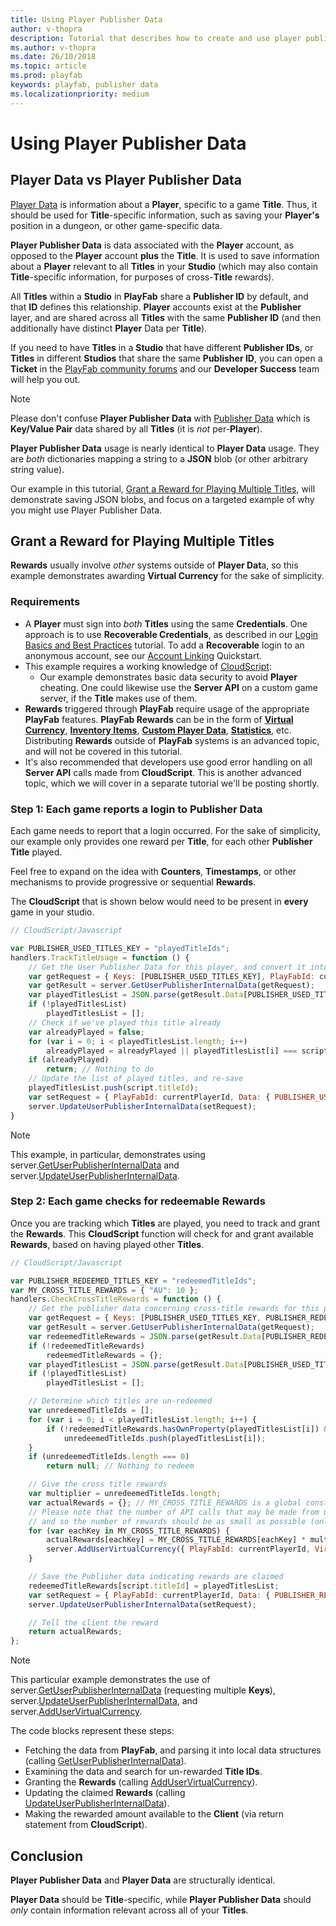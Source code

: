 ```yaml
---
title: Using Player Publisher Data
author: v-thopra
description: Tutorial that describes how to create and use player publisher data.
ms.author: v-thopra
ms.date: 26/10/2018
ms.topic: article
ms.prod: playfab
keywords: playfab, publisher data
ms.localizationpriority: medium
---
```


# Using Player Publisher Data

## Player Data vs Player Publisher Data

[Player Data](player-data-quickstart.md) is information about a **Player**, specific to a game **Title**. Thus, it should be used for **Title**-specific information, such as saving your **Player's** position in a dungeon, or other game-specific data.

**Player Publisher Data** is data associated with the **Player** account, as opposed to the **Player** account **plus** the **Title**. It is used to save information about a **Player** relevant to all **Titles** in your **Studio** (which may also contain **Title**-specific information, for purposes of cross-**Title** rewards).

All **Titles** within a **Studio** in **PlayFab** share a **Publisher ID** by default, and that **ID** defines this relationship. **Player** accounts exist at the **Publisher** layer, and are shared across all **Titles** with the same **Publisher ID** (and then additionally have distinct **Player** Data per **Title**).

If you need to have **Titles** in a **Studio** that have different **Publisher IDs**, or **Titles** in different **Studios** that share the same **Publisher ID**, you can open a **Ticket** in the [PlayFab community forums](https://community.playfab.com/) and our **Developer Success** team will help you out.

> [!NOTE]
> Please don't confuse **Player Publisher Data** with [Publisher Data](../../config/titledata/using-publisher-data.md) which is **Key/Value Pair** data shared by all **Titles** (it is *not* per-**Player**).

**Player Publisher Data** usage is nearly identical to **Player Data** usage. They are *both* dictionaries mapping a string to a **JSON** blob (or other arbitrary string value).

Our example in this tutorial, [Grant a Reward for Playing Multiple Titles](#grant-a-reward-for-playing-multiple-titles), will demonstrate saving JSON blobs, and focus on a targeted example of why you might use Player Publisher Data.

## Grant a Reward for Playing Multiple Titles

**Rewards** usually involve *other* systems outside of **Player Dat**a, so this example demonstrates awarding **Virtual Currency** for the sake of simplicity.

### Requirements

- A **Player** must sign into *both* **Titles** using the same **Credentials**. One approach is to use **Recoverable Credentials**, as described in our [Login Basics and Best Practices](../../authentication/platform-specific-authentication/login-basics-best-practices.md) tutorial. To add a **Recoverable** login to an anonymous account, see our [Account Linking](../../authentication/linking-unlinking/account-linking-quickstart.md) Quickstart.
- This example requires a working knowledge of [CloudScript](../../automation/cloudscript/writing-custom-cloudscript.md):
  - Our example demonstrates basic data security to avoid **Player** cheating. One could likewise use the **Server API** on a custom game server, if the **Title** makes use of them.
- **Rewards** triggered through **PlayFab** require usage of the appropriate **PlayFab** features. **PlayFab Rewards** can be in the form of [**Virtual Currency**](../../commerce/economy/currencies.md), [**Inventory Items**](player-inventory.md), [**Custom Player Data**](player-data-quickstart.md), [**Statistics**](using-player-statistics.md), etc. Distributing **Rewards** outside of **PlayFab** systems is an advanced topic, and will not be covered in this tutorial.
- It's also recommended that developers use good error handling on all **Server API** calls made from **CloudScript**. This is another advanced topic, which we will cover in a separate tutorial we'll be posting shortly.

### Step 1: Each game reports a login to Publisher Data

Each game needs to report that a login occurred. For the sake of simplicity, our example only provides one reward per **Title**, for each other **Publisher Title** played.

Feel free to expand on the idea with **Counters**, **Timestamps**, or other mechanisms to provide progressive or sequential **Rewards**.

The **CloudScript** that is shown below would need to be present in **every** game in your studio.

```javascript
// CloudScript/Javascript

var PUBLISHER_USED_TITLES_KEY = "playedTitleIds";
handlers.TrackTitleUsage = function () {
    // Get the User Publisher Data for this player, and convert it into our expected format
    var getRequest = { Keys: [PUBLISHER_USED_TITLES_KEY], PlayFabId: currentPlayerId };
    var getResult = server.GetUserPublisherInternalData(getRequest);
    var playedTitlesList = JSON.parse(getResult.Data[PUBLISHER_USED_TITLES_KEY].Value); // format is arbitrary, but this example assumes Array<string>
    if (!playedTitlesList)
        playedTitlesList = [];
    // Check if we've played this title already
    var alreadyPlayed = false;
    for (var i = 0; i < playedTitlesList.length; i++)
        alreadyPlayed = alreadyPlayed || playedTitlesList[i] === script.titleId;
    if (alreadyPlayed)
        return; // Nothing to do
    // Update the list of played titles, and re-save
    playedTitlesList.push(script.titleId);
    var setRequest = { PlayFabId: currentPlayerId, Data: { PUBLISHER_USED_TITLES_KEY: JSON.stringify(playedTitlesList) } };
    server.UpdateUserPublisherInternalData(setRequest);
}
```

> [!NOTE]
> This example, in particular,  demonstrates using server.[GetUserPublisherInternalData](xref:titleid.playfabapi.com.server.playerdatamanagement.getuserpublisherinternaldata) and server.[UpdateUserPublisherInternalData](xref:titleid.playfabapi.com.server.playerdatamanagement.updateuserpublisherinternaldata). 

### Step 2: Each game checks for redeemable Rewards

Once you are tracking which **Titles** are played, you need to track and grant the **Rewards**. This **CloudScript** function will check for and grant available **Rewards**, based on having played other **Titles**.

```javascript
// CloudScript/Javascript

var PUBLISHER_REDEEMED_TITLES_KEY = "redeemedTitleIds";
var MY_CROSS_TITLE_REWARDS = { "AU": 10 };
handlers.CheckCrossTitleRewards = function () {
    // Get the publisher data concerning cross-title rewards for this player
    var getRequest = { Keys: [PUBLISHER_USED_TITLES_KEY, PUBLISHER_REDEEMED_TITLES_KEY], PlayFabId: currentPlayerId };
    var getResult = server.GetUserPublisherInternalData(getRequest);
    var redeemedTitleRewards = JSON.parse(getResult.Data[PUBLISHER_REDEEMED_TITLES_KEY].Value); // format is arbitrary, but this example assumes { [key: string]: Array<string> }
    if (!redeemedTitleRewards)
        redeemedTitleRewards = {};
    var playedTitlesList = JSON.parse(getResult.Data[PUBLISHER_USED_TITLES_KEY].Value); // format is arbitrary, but this example assumes Array<string>
    if (!playedTitlesList)
        playedTitlesList = [];

    // Determine which titles are un-redeemed
    var unredeemedTitleIds = [];
    for (var i = 0; i < playedTitlesList.length; i++) {
        if (!redeemedTitleRewards.hasOwnProperty(playedTitlesList[i]) && playedTitlesList[i] !== script.titleId)
            unredeemedTitleIds.push(playedTitlesList[i]);
    }
    if (unredeemedTitleIds.length === 0)
        return null; // Nothing to redeem

    // Give the cross title rewards
    var multiplier = unredeemedTitleIds.length;
    var actualRewards = {}; // MY_CROSS_TITLE_REWARDS is a global constant, so don't modify it or you'll mess up future calls
    // Please note that the number of API calls that may be made from CloudScript, as well as the total available processing time is limited,
    // and so the number of rewards should be as small as possible (only one VC, in this case)
    for (var eachKey in MY_CROSS_TITLE_REWARDS) {
        actualRewards[eachKey] = MY_CROSS_TITLE_REWARDS[eachKey] * multiplier;
        server.AddUserVirtualCurrency({ PlayFabId: currentPlayerId, VirtualCurrency: eachKey, Amount: MY_CROSS_TITLE_REWARDS[eachKey] }); // Can only add 1 VC at a time
    }

    // Save the Publisher data indicating rewards are claimed
    redeemedTitleRewards[script.titleId] = playedTitlesList;
    var setRequest = { PlayFabId: currentPlayerId, Data: { PUBLISHER_REDEEMED_TITLES_KEY: JSON.stringify(redeemedTitleRewards) } };
    server.UpdateUserPublisherInternalData(setRequest);

    // Tell the client the reward
    return actualRewards;
};
```

> [!NOTE]
> This particular example demonstrates the use of server.[GetUserPublisherInternalData](xref:titleid.playfabapi.com.server.playerdatamanagement.getuserpublisherinternaldata) (requesting multiple **Keys**), server.[UpdateUserPublisherInternalData](xref:titleid.playfabapi.com.server.playerdatamanagement.updateuserpublisherinternaldata), and server.[AddUserVirtualCurrency](xref:titleid.playfabapi.com.server.playeritemmanagement.adduservirtualcurrency).

The code blocks represent these steps:

- Fetching the data from **PlayFab**, and parsing it into local data structures (calling [GetUserPublisherInternalData](xref:titleid.playfabapi.com.server.playerdatamanagement.getuserpublisherinternaldata)).
- Examining the data and search for un-rewarded **Title IDs**.
- Granting the **Rewards** (calling [AddUserVirtualCurrency](xref:titleid.playfabapi.com.server.playeritemmanagement.adduservirtualcurrency)).
- Updating the claimed **Rewards** (calling [UpdateUserPublisherInternalData](xref:titleid.playfabapi.com.server.playerdatamanagement.updateuserpublisherinternaldata)).
- Making the rewarded amount available to the **Client** (via return statement from **CloudScript**).

## Conclusion

**Player Publisher Data** and **Player Data** are structurally identical.

**Player Data** should be **Title**-specific, while **Player Publisher Data** should *only* contain information relevant across all of your **Titles**.
